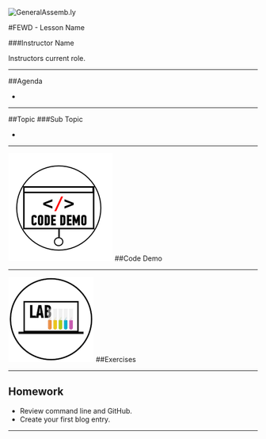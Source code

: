 ![GeneralAssemb.ly](https://github.com/generalassembly/ga-ruby-on-rails-for-devs/raw/master/images/ga.png "GeneralAssemb.ly")

#FEWD - Lesson Name 

###Instructor Name

Instructors current role.

---


##Agenda

*	

---

##Topic
###Sub Topic

*	

---


![GeneralAssemb.ly](../../../assets/ICL_icons/code_demo_icon_md.png)
##Code Demo

---


![GeneralAssemb.ly](../../../assets/ICL_icons/Exercise_icon_md.png)
##Exercises

---

## Homework

*	Review command line and GitHub.
*	Create your first blog entry.

---
